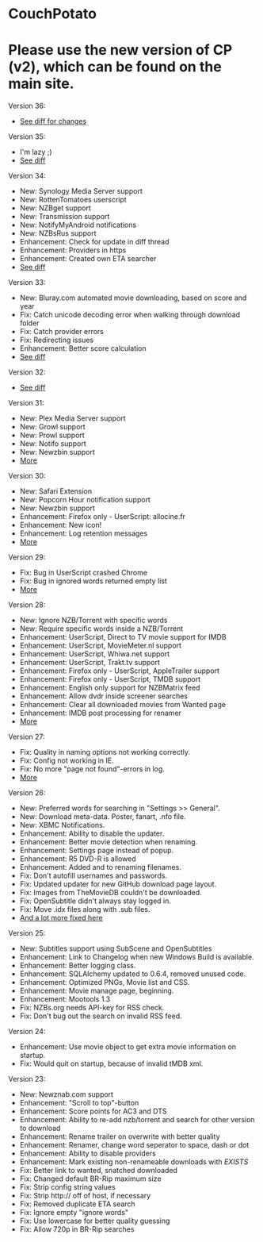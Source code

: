 CouchPotato
=====

# Please use the new version of CP (v2), which can be found on the main site.

Version 36:

* [See diff for changes](https://github.com/RuudBurger/CouchPotato/compare/fd6cb0b870ff39e70b26aea6cbaeeebf4a07773c...8d652f7044cffd28c88bbcf14897c8fe4a9de5c7)

Version 35:

* I'm lazy ;)
* [See diff](https://github.com/RuudBurger/CouchPotato/compare/6ef1e06b33711bcb122c2520fc8c12b2f4b20df4...fd6cb0b870ff39e70b26aea6cbaeeebf4a07773c)


Version 34:

* New: Synology Media Server support
* New: RottenTomatoes userscript
* New: NZBget support
* New: Transmission support
* New: NotifyMyAndroid notifications
* New: NZBsRus support
* Enhancement: Check for update in diff thread
* Enhancement: Providers in https
* Enhancement: Created own ETA searcher
* [See diff](https://github.com/RuudBurger/CouchPotato/compare/ba91f05a58d29e490368aafc6b6f0c6dcfde0bf9...6ef1e06b33711bcb122c2520fc8c12b2f4b20df4)


Version 33:

* New: Bluray.com automated movie downloading, based on score and year
* Fix: Catch unicode decoding error when walking through download folder
* Fix: Catch provider errors
* Fix: Redirecting issues
* Enhancement: Better score calculation
* [See diff](https://github.com/RuudBurger/CouchPotato/compare/ba91f05a58d29e490368aafc6b6f0c6dcfde0bf9...master)


Version 32:

* [See diff](https://github.com/RuudBurger/CouchPotato/compare/604f2b516bfc6991ab5bece75cc6794b26d18ac4...ba91f05a58d29e490368aafc6b6f0c6dcfde0bf9)

Version 31:

* New: Plex Media Server support
* New: Growl support
* New: Prowl support
* New: Notifo support
* New: Newzbin support
* [More](https://github.com/RuudBurger/CouchPotato/compare/50f84cd6725766b42a5ab3d8e1c4a1af2b2fd018...604f2b516bfc6991ab5bece75cc6794b26d18ac4)

Version 30:

* New: Safari Extension
* New: Popcorn Hour notification support
* New: Newzbin support
* Enhancement: Firefox only - UserScript: allocine.fr
* Enhancement: New icon!
* Enhancement: Log retention messages
* [More](https://github.com/RuudBurger/CouchPotato/compare/e78659c8892619773c64b1249ce40bc4f0f7522a...50f84cd6725766b42a5ab3d8e1c4a1af2b2fd018)

Version 29:

* Fix: Bug in UserScript crashed Chrome
* Fix: Bug in ignored words returned empty list
* [More](https://github.com/RuudBurger/CouchPotato/compare/65ade7a0dc978c23ef44a6bb54e8fea3d6c0ae03...e78659c8892619773c64b1249ce40bc4f0f7522a)

Version 28:

* New: Ignore NZB/Torrent with specific words
* New: Require specific words inside a NZB/Torrent 
* Enhancement: UserScript, Direct to TV movie support for IMDB
* Enhancement: UserScript, MovieMeter.nl support
* Enhancement: UserScript, Whiwa.net support
* Enhancement: UserScript, Trakt.tv support
* Enhancement: Firefox only - UserScript, AppleTrailer support
* Enhancement: Firefox only - UserScript, TMDB support
* Enhancement: English only support for NZBMatrix feed
* Enhancement: Allow dvdr inside screener searches
* Enhancement: Clear all downloaded movies from Wanted page
* Enhancement: IMDB post processing for renamer
* [More](https://github.com/RuudBurger/CouchPotato/compare/59212f6d9b29d7b4db00fe615838f00aa7071264...65ade7a0dc978c23ef44a6bb54e8fea3d6c0ae03)

Version 27:

* Fix: Quality in naming options not working correctly.
* Fix: Config not working in IE.
* Fix: No more "page not found"-errors in log.
* [More](https://github.com/RuudBurger/CouchPotato/compare/9041f8d5ff2998f8b6207311281835872b381d7f...59212f6d9b29d7b4db00fe615838f00aa7071264)

Version 26:

* New: Preferred words for searching in "Settings >> General".
* New: Download meta-data. Poster, fanart, .nfo file.
* New: XBMC Notifications.
* Enhancement: Ability to disable the updater.
* Enhancement: Better movie detection when renaming.
* Enhancement: Settings page instead of popup.
* Enhancement: R5 DVD-R is allowed
* Enhancement: Added <resolution> and <sourcemedia> to renaming filenames.
* Fix: Don't autofill usernames and passwords.
* Fix: Updated updater for new GitHub download page layout.
* Fix: Images from TheMovieDB couldn't be downloaded.
* Fix: OpenSubtitle didn't always stay logged in.
* Fix: Move .idx files along with .sub files.
* [And a lot more fixed here](https://github.com/RuudBurger/CouchPotato/compare/f60d448ad0...9041f8d5ff2998f8b6207311281835872b381d7f)

Version 25:

* New: Subtitles support using SubScene and OpenSubtitles
* Enhancement: Link to Changelog when new Windows Build is available.
* Enhancement: Better logging class.
* Enhancement: SQLAlchemy updated to 0.6.4, removed unused code.
* Enhancement: Optimized PNGs, Movie list and CSS.
* Enhancement: Movie manage page, beginning.
* Enhancement: Mootools 1.3
* Fix: NZBs.org needs API-key for RSS check.
* Fix: Don't bug out the search on invalid RSS feed.

Version 24:

* Enhancement: Use movie object to get extra movie information on startup.
* Fix: Would quit on startup, because of invalid tMDB xml.

Version 23:

* New: Newznab.com support
* Enhancement: "Scroll to top"-button
* Enhancement: Score points for AC3 and DTS
* Enhancement: Ability to re-add nzb/torrent and search for other version to download
* Enhancement: Rename trailer on overwrite with better quality
* Enhancement: Renamer, change word seperator to space, dash or dot
* Enhancement: Ability to disable providers
* Enhancement: Mark existing non-renameable downloads with _EXISTS_ 
* Fix: Better link to wanted, snatched downloaded
* Fix: Changed default BR-Rip maximum size
* Fix: Strip config string values
* Fix: Strip http:// off of host, if necessary
* Fix: Removed duplicate ETA search
* Fix: Ignore empty "ignore words"
* Fix: Use lowercase for better quality guessing
* Fix: Allow 720p in BR-Rip searches

